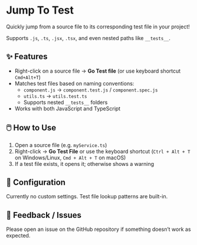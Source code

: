 # Jump To Test

Quickly jump from a source file to its corresponding test file in your project!

Supports `.js`, `.ts`, `.jsx`, `.tsx`, and even nested paths like `__tests__`.

## ✨ Features

- Right-click on a source file → **Go Test file** (or use keyboard shortcut `Cmd+Alt+T`)
- Matches test files based on naming conventions:
  - `component.js` → `component.test.js` / `component.spec.js`
  - `utils.ts` → `utils.test.ts`
  - Supports nested `__tests__` folders
- Works with both JavaScript and TypeScript

## 🖱️ How to Use

1. Open a source file (e.g. `myService.ts`)
2. Right-click → **Go Test File** or use the keyboard shortcut (`Ctrl + Alt + T` on Windows/Linux, `Cmd + Alt + T` on macOS)
3. If a test file exists, it opens it; otherwise shows a warning

## 🔧 Configuration

Currently no custom settings. Test file lookup patterns are built-in.

## 📢 Feedback / Issues

Please open an issue on the GitHub repository if something doesn’t work as expected.
